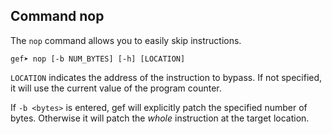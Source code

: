 ## Command nop ##

The `nop` command allows you to easily skip instructions.

```
gef➤ nop [-b NUM_BYTES] [-h] [LOCATION]
```

`LOCATION` indicates the address of the instruction to bypass. If not
specified, it will use the current value of the program counter.

If `-b <bytes>` is entered, gef will explicitly patch the specified number of
bytes.  Otherwise it will patch the _whole_ instruction at the target location.
